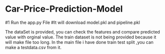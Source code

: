 ﻿# Car-Price-Prediction-Model


#1 
Run the app.py File 
#It will download model.pkl and pipeline.pkl



 
The dataSet is provided, you can check the features and compare predicted value with orginal value.
The train dataset is not being provided because it will make file too long.
In the main file i have done train test split ,you can make a testdata.csv from it.
